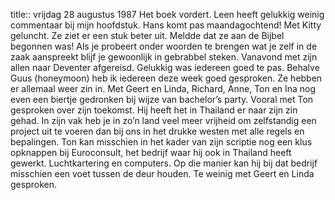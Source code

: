 title::  vrijdag 28 augustus 1987
Het boek vordert. Leen heeft gelukkig weinig commentaar bij mijn hoofdstuk. Hans komt pas maandagochtend! Met Kitty geluncht. Ze ziet er een stuk beter uit. Meldde dat ze aan de Bijbel begonnen was! Als je probeert onder woorden te brengen wat je zelf in de zaak aanspreekt blijf je gewoonlijk in gebrabbel steken. Vanavond met zijn allen naar Deventer afgereisd. Gelukkig was iedereen goed te pas. Behalve Guus (honeymoon) heb ik iedereen deze week goed gesproken. Ze hebben er allemaal weer zin in. Met Geert en Linda, Richard, Anne, Ton en Ina nog even een biertje gedronken bij wijze van bachelor’s party. Vooral met Ton gesproken over zijn toekomst. Hij heeft het in Thailand er naar zijn zin gehad. In zijn vak heb je in zo’n land veel meer vrijheid om zelfstandig een project uit te voeren dan bij ons in het drukke westen met alle regels en bepalingen. Ton kan misschien in het kader van zijn scriptie nog een klus opknappen bij Euroconsult, het bedrijf waar hij ook in Thailand heeft gewerkt. Luchtkartering en computers. Op die manier kan hij bij dat bedrijf misschien een voet tussen de deur houden. Te weinig met Geert en Linda gesproken.
